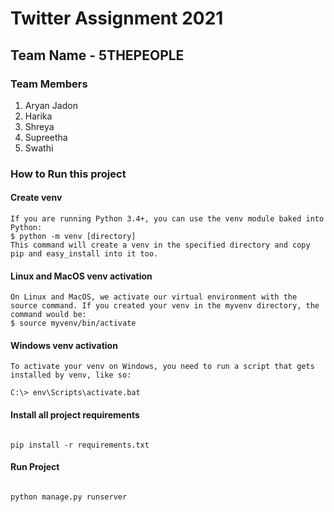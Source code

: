 # Twitter Assignment 2021

##  Team Name - 5THEPEOPLE

### Team Members
1) Aryan Jadon 
2) Harika
3) Shreya
4) Supreetha
5) Swathi


### How to Run this project 
#### Create venv

    If you are running Python 3.4+, you can use the venv module baked into Python: 
    $ python -m venv [directory]
    This command will create a venv in the specified directory and copy pip and easy_install into it too.

#### Linux and MacOS venv activation
    On Linux and MacOS, we activate our virtual environment with the source command. If you created your venv in the myvenv directory, the command would be:
    $ source myvenv/bin/activate
#### Windows venv activation
    To activate your venv on Windows, you need to run a script that gets installed by venv, like so:
    
    C:\> env\Scripts\activate.bat

#### Install all project requirements
<code>
pip install -r requirements.txt
</code>

#### Run Project
<code>
python manage.py runserver
</code>
